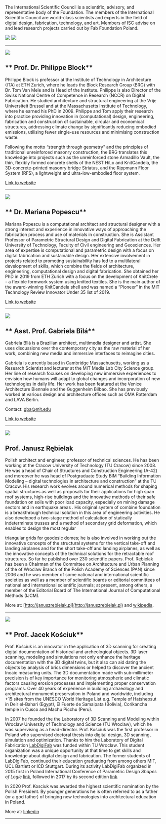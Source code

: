 The International Scientific Council is a scientific, advisory, and representative body of the Foundation. The members of the International Scientific Council are world-class scientists and experts in the field of digital design, fabrication, technology, and art. Members of ISC advise on and lead research projects carried out by Fab Foundation Poland.

![](../assets/research/ffp1.png)
![](../assets/research/ffp2.png)





____________________________
![](../assets/research/philippe-block.png)
## ** Prof. Dr. Philippe Block**

Philippe Block is professor at the Institute of Technology in Architecture (ITA) at ETH Zurich, where he leads the Block Research Group (BRG) with Dr. Tom Van Mele and is Head of the Institute. Philippe is also Director of the Swiss National Centre of Competence in Research (NCCR) on Digital Fabrication. He studied architecture and structural engineering at the Vrije Universiteit Brussel and at the Massachusetts Institute of Technology, where he earned his PhD in 2009. Philippe and Tom apply their research into practice providing innovation in (computational) design, engineering, fabrication and construction of sustainable, circular and economical structures, addressing climate change by significantly reducing embodied emissions, utilising fewer single-use resources and minimising construction waste.

Following the motto “strength through geometry” and the principles of traditional unreinforced masonry construction, the BRG translates this knowledge into projects such as the unreinforced stone Armadillo Vault, the thin, flexibly formed concrete shells of the NEST HiLo and KnitCandela, the 3D-concrete-printed masonry bridge Striatus, and the Rippmann Floor System (RFS), a lightweight and ultra-low-embodied floor system.

[Link to website](https://block.arch.ethz.ch/)
____________________________





![](../assets/research/MarianaPopescu.jpg)
## ** Dr. Mariana Popescu**

Mariana Popescu is a computational architect and structural designer with a strong interest and experience in innovative ways of approaching the fabrication process and use of materials in construction. She is Assistant Professor of Parametric Structural Design
and Digital Fabrication at the Delft University of Technology, Faculty of Civil engineering and Geosciences. Her area of expertise is computational and parametric design with a focus on digital fabrication and sustainable design. Her extensive involvement
in projects related to promoting sustainability has led to a multilateral development of skills, which combine the fields of architecture, engineering, computational design and digital fabrication. She obtained her PhD in 2019 from ETH Zurich with a focus
on the development of KnitCrete - a flexible formwork system using knitted textiles. She is the main author of the award-winning KnitCandela shell and was named a “Pioneer” in the MIT Technology Review Innovator Under 35 list of 2019.

[Link to website](http://maadpope.com/)


____________________________

![](../assets/research/GabiBila.png)
## ** Asst. Prof.  Gabriela Bìlá**

Gabriela Bìlá is a Brazilian architect, multimedia designer and artist. She uses discussions over the contemporary city as the raw material of her work, combining new media and immersive interfaces to reimagine cities.

Gabriela is currently based in Cambridge Massachusetts, working as a Research Scientist and lecturer at the MIT Media Lab City Science group. Her line of research focuses on developing new immersive experiences to envision how humans will adapt to global changes and incorporation of new technologies in daily life. Her work has been featured at the Venice Architecture Biennale and the Guggenheim Bilbao. She has previously worked at various design and architecture offices such as OMA Rotterdam and LAVA Berlin.

Contact: gba@mit.edu

[Link to website](https://www.media.mit.edu/people/gba/overview/)

____________________________

![](../assets/research/janusz-rebielak.jpg)
## **Prof. Janusz Rębielak**

Polish architect and engineer, professor of technical sciences. He has been working at
the Cracow University of Technology (TU
Cracow) since 2008. He was a head of Chair
of Structures and Construction Engineering
(A-42) and moreover he was head of
Postgraduate Study BIM “Building Information
Modeling – digital technologies in
architecture and construction” at the TU
Cracow.
His research work evolves around numerical
methods for shaping spatial structures as
well as proposals for their applications for
high span roof systems, high-rise buildings
and the innovative methods of their safe
foundation on soils with poor load capacity,
especially on mining damage sectors and in
earthquake areas . His original system of
combine foundation is a breakthrough
technical solution in this area of
engineering activities. He also developed a
two-stage method of calculation of
statically indeterminate trusses and a
method of secondary grid deformation, which
enables to design the most regular

triangular grids for geodesic domes; he is
also involved in working out the innovative
concepts of the structural systems for the
vertical take-off and landing airplanes and
for the short take-off and landing
airplanes, as well as the innovative
concepts of the technical solutions for the
retractable roof structures. So far he
published over 230 scientific papers.
Prof. Rębielak has been a Chairman of the
Committee on Architecture and Urban Planning
of the of Wroclaw Branch of the Polish Academy
of Sciences (PAN) since 2006 and he was member
of some national and international scientific
societies as well as a member of scientific
boards or editorial committees of national and
international scientific journals; at present,
among others, a member of the Editorial Board of
The International Journal of Computational
Methods (IJCM).

More at: [http://januszrebielak.pl](http://januszrebielak.pl) and [wikipedia](https://pl.wikipedia.org/wiki/Janusz_R%C4%99bielak).


____________________________
![](../assets/research/jacek-kosciuk.jpg)
## ** Prof. Jacek Kościuk**

Prof. Kościuk is an innovator in the application of 3D scanning for creating digital documentation of historical and archeological objects. 3D laser scanning, modeling and simulations not only enhance the heritage documentation with the 3D digital twins, but it also can aid dating the objects by analysis of brics dimensions or helped to discover the ancient Incaic measuring units. The 3D documentation made with sub-millimeter precision is of key importance for monitoring atmospheric and climatic factors causing erosion processes and implementing proper conservation programs. Over 40 years of experience in building archaeology and architectural monument preservation in Poland and worldwide, including +15 sites from the UNESCO World Heritage List e.g.  Temple of Hatshepsut in Deir el-Bahari (Egypt), El Fuerte de Samaipata (Bolivia), Corikancha temple in Cusco and  Machu Picchu (Peru).

In 2007 he founded the  the Laboratory of 3D Scanning and Modeling within Wroclaw University of Technology and Science (TU Wroclaw), which he was supervising as a head-director. Prof. Kościuk was the first professor in Poland who supervised doctoral thesis into digital design, 3D scanning, simulation and optimization. Thanks to him the Laboratory of Digital Fabrication [LabDigiFab](https://labdigifab.wordpress.com/) was funded within TU Wroclaw. This student organization was a unique opportunity at that time to get skills and knowledge about digital design and fabrication. The former students of LabDigiFab, continued their education graduating from among others MIT, UCL Bartlett or ICD Stuttgart.  During its activity LabDigiFab organized in 2015 first in Poland International Conference of Parametric Design *Shapes of Logic* [link](https://shapesoflogic.wordpress.com/), followed in 2017 by its second edition [link](https://es-la.facebook.com/shapesoflogic/).

In 2020 Prof. Kosciuk was awarded the highest scientific nomination by the Polish President. By younger generations he is often referred to as a father (or a god father) of bringing new technologies into architectural education in Poland.

More at: [linkedin](https://www.linkedin.com/in/jacek-ko%C5%9Bciuk-1347452/)



____________________________

